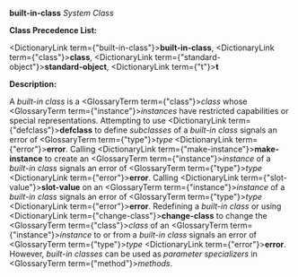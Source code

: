 **built-in-class** *System Class* 



**Class Precedence List:** 



<DictionaryLink  term={"built-in-class"}><b>built-in-class</b></DictionaryLink>, <DictionaryLink  term={"class"}><b>class</b></DictionaryLink>, <DictionaryLink  term={"standard-object"}><b>standard-object</b></DictionaryLink>, <DictionaryLink  term={"t"}><b>t</b></DictionaryLink> 



**Description:** 



A *built-in class* is a <GlossaryTerm  term={"class"}><i>class</i></GlossaryTerm> whose <GlossaryTerm  term={"instance"}><i>instances</i></GlossaryTerm> have restricted capabilities or special representations. Attempting to use <DictionaryLink  term={"defclass"}><b>defclass</b></DictionaryLink> to define *subclasses* of a *built-in class* signals an error of <GlossaryTerm  term={"type"}><i>type</i></GlossaryTerm> <DictionaryLink  term={"error"}><b>error</b></DictionaryLink>. Calling <DictionaryLink  term={"make-instance"}><b>make-instance</b></DictionaryLink> to create an <GlossaryTerm  term={"instance"}><i>instance</i></GlossaryTerm> of a *built-in class* signals an error of <GlossaryTerm  term={"type"}><i>type</i></GlossaryTerm> <DictionaryLink  term={"error"}><b>error</b></DictionaryLink>. Calling <DictionaryLink  term={"slot-value"}><b>slot-value</b></DictionaryLink> on an <GlossaryTerm  term={"instance"}><i>instance</i></GlossaryTerm> of a *built-in class* signals an error of <GlossaryTerm  term={"type"}><i>type</i></GlossaryTerm> <DictionaryLink  term={"error"}><b>error</b></DictionaryLink>. Redefining a *built-in class* or using <DictionaryLink  term={"change-class"}><b>change-class</b></DictionaryLink> to change the <GlossaryTerm  term={"class"}><i>class</i></GlossaryTerm> of an <GlossaryTerm  term={"instance"}><i>instance</i></GlossaryTerm> to or from a *built-in class* signals an error of <GlossaryTerm  term={"type"}><i>type</i></GlossaryTerm> <DictionaryLink  term={"error"}><b>error</b></DictionaryLink>. However, *built-in classes* can be used as *parameter specializers* in <GlossaryTerm  term={"method"}><i>methods</i></GlossaryTerm>.  







